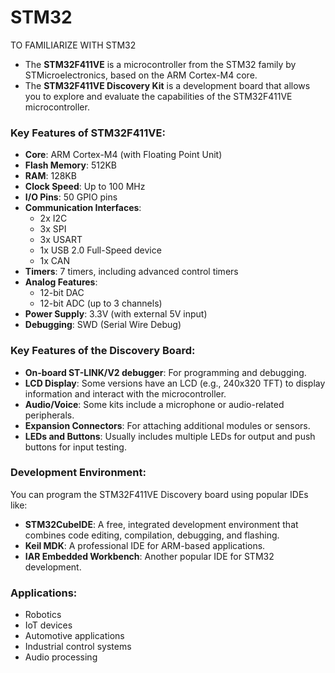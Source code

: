 # STM32
TO FAMILIARIZE WITH STM32

- The **STM32F411VE** is a microcontroller from the STM32 family by STMicroelectronics, based on the ARM Cortex-M4 core. 
- The **STM32F411VE Discovery Kit** is a development board that allows you to explore and evaluate the capabilities of the STM32F411VE microcontroller.

### Key Features of STM32F411VE:

- **Core**: ARM Cortex-M4 (with Floating Point Unit)
- **Flash Memory**: 512KB
- **RAM**: 128KB
- **Clock Speed**: Up to 100 MHz
- **I/O Pins**: 50 GPIO pins
- **Communication Interfaces**:
  - 2x I2C
  - 3x SPI
  - 3x USART
  - 1x USB 2.0 Full-Speed device
  - 1x CAN
- **Timers**: 7 timers, including advanced control timers
- **Analog Features**: 
  - 12-bit DAC
  - 12-bit ADC (up to 3 channels)
- **Power Supply**: 3.3V (with external 5V input)
- **Debugging**: SWD (Serial Wire Debug)

### Key Features of the Discovery Board:

- **On-board ST-LINK/V2 debugger**: For programming and debugging.
- **LCD Display**: Some versions have an LCD (e.g., 240x320 TFT) to display information and interact with the microcontroller.
- **Audio/Voice**: Some kits include a microphone or audio-related peripherals.
- **Expansion Connectors**: For attaching additional modules or sensors.
- **LEDs and Buttons**: Usually includes multiple LEDs for output and push buttons for input testing.

### Development Environment:

You can program the STM32F411VE Discovery board using popular IDEs like:

- **STM32CubeIDE**: A free, integrated development environment that combines code editing, compilation, debugging, and flashing.
- **Keil MDK**: A professional IDE for ARM-based applications.
- **IAR Embedded Workbench**: Another popular IDE for STM32 development.

### Applications:
- Robotics
- IoT devices
- Automotive applications
- Industrial control systems
- Audio processing

